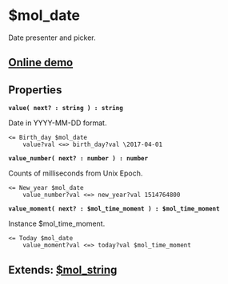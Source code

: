 # $mol_date

Date presenter and picker.
 
## [Online demo](http://eigenmethod.github.io/mol/#demo=mol_date)

## Properties

**`value( next? : string ) : string`**

Date in YYYY-MM-DD format.
```
<= Birth_day $mol_date
	value?val <=> birth_day?val \2017-04-01
```

**`value_number( next? : number ) : number`**

Counts of milliseconds from Unix Epoch. 
```
<= New_year $mol_date
	value_number?val <=> new_year?val 1514764800
```

**`value_moment( next? : $mol_time_moment ) : $mol_time_moment`**

Instance $mol_time_moment.
```
<= Today $mol_date
	value_moment?val <=> today?val $mol_time_moment
```

## Extends: [$mol_string](../string)
